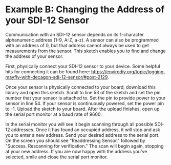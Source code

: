 # Example B: Changing the Address of your SDI-12 Sensor

Communication with an SDI-12 sensor depends on its 1-character alphanumeric address (1-9, A-Z, a-z).  A sensor can also be programmed with an address of 0, but that address cannot always be used to get measurements from the sensor.  This sketch enables you to find and change the address of your sensor.

First, physically connect your SDI-12 sensor to your device.  Some helpful hits for connecting it can be found here:  https://envirodiy.org/topic/logging-mayfly-with-decagon-sdi-12-sensor/#post-2129.

Once your sensor is physically connected to your board, download this library and open this sketch.  Scroll to line 53 of the sketch and set the pin number that your sensor is attached to.  Set the pin to provide power to your sensor in line 54.  If your sensor is continuously powered, set the power pin to -1.  Upload the sketch to your board.  After the upload finishes, open up the serial port monitor at a baud rate of 9600.

In the serial monitor you will see it begin scanning through all possible SDI-12 addresses.  Once it has found an occupied address, it will stop and ask you to enter a new address.  Send your desired address to the serial port.  On the screen you should see "Readdressing Sensor." followed by "Success.  Rescanning for verification."  The scan will begin again, stopping at your new address.  If you are now happy with the address you've selected, smile and close the serial port monitor.
